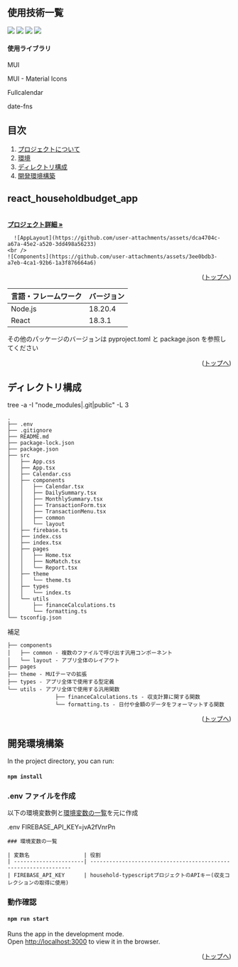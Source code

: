 <div id="top"></div>

## 使用技術一覧

<div style="display: inline">
  <!-- フロントエンドのフレームワーク一覧 -->
  <img src="https://img.shields.io/badge/-Node.js-000000.svg?logo=node.js&style=for-the-badge">
  <img src="https://img.shields.io/badge/-React-20232A?style=for-the-badge&logo=react&logoColor=61DAFB">
  <!-- フロントエンドの言語 -->
  <img src="https://img.shields.io/badge/-Typescript-FFF.svg?logo=typescript&style=for-the-badge">
  <!-- ミドルウェア -->
  <img src="https://img.shields.io/badge/-Firebase-FFCA28.svg?logo=firebase&style=for-the-badge">
</div>

#### 使用ライブラリ
<div>
  <!-- 使用ライブラリ -->
  <p>MUI</p>
  <p>MUI - Material Icons</p>
  <p>Fullcalendar</p>
  <p>date-fns</p>
</div>


## 目次

1. [プロジェクトについて](#プロジェクトについて)
2. [環境](#環境)
3. [ディレクトリ構成](#ディレクトリ構成)
4. [開発環境構築](#開発環境構築)


## react_householdbudget_app

<!-- プロジェクトの概要を記載 -->

  <p align="left">
    <br />
    <a href=""><strong>プロジェクト詳細 »</strong></a>
    <br />
  </p>

      ![AppLayout](https://github.com/user-attachments/assets/dca4704c-a67a-45e2-a520-3dd498a56233)
    <br />
    ![Components](https://github.com/user-attachments/assets/3ee0bdb3-a7eb-4ca1-92b6-1a3f876664a6)

<p align="right">(<a href="#top">トップへ</a>)</p>

<!-- 言語、フレームワーク、ミドルウェア、インフラの一覧とバージョンを記載 -->

| 言語・フレームワーク  | バージョン |
| --------------------- | ---------- |
| Node.js               | 18.20.4    |
| React                 | 18.3.1     |

その他のパッケージのバージョンは pyproject.toml と package.json を参照してください

<p align="right">(<a href="#top">トップへ</a>)</p>


## ディレクトリ構成

tree -a -I "node_modules|.git|public" -L 3

```
.
├── .env
├── .gitignore
├── README.md
├── package-lock.json
├── package.json
├── src
│   ├── App.css
│   ├── App.tsx
│   ├── Calendar.css
│   ├── components
│   │   ├── Calendar.tsx
│   │   ├── DailySummary.tsx
│   │   ├── MonthlySummary.tsx
│   │   ├── TransactionForm.tsx
│   │   ├── TransactionMenu.tsx
│   │   ├── common
│   │   └── layout
│   ├── firebase.ts
│   ├── index.css
│   ├── index.tsx
│   ├── pages
│   │   ├── Home.tsx
│   │   ├── NoMatch.tsx
│   │   └── Report.tsx
│   ├── theme
│   │   └── theme.ts
│   ├── types
│   │   └── index.ts
│   └── utils
│       ├── financeCalculations.ts
│       └── formatting.ts
└── tsconfig.json
```

 補足
```
├── components
│   ├── common - 複数のファイルで呼び出す汎用コンポーネント
│   └── layout - アプリ全体のレイアウト
├── pages
├── theme - MUIテーマの拡張
├── types - アプリ全体で使用する型定義
└── utils - アプリ全体で使用する汎用関数
               ├── financeCalculations.ts - 収支計算に関する関数
               └── formatting.ts - 日付や金額のデータをフォーマットする関数
```

<p align="right">(<a href="#top">トップへ</a>)</p>


## 開発環境構築

In the project directory, you can run:

#### `npm install`

### .env ファイルを作成

以下の環境変数例と[環境変数の一覧](#環境変数の一覧)を元に作成

.env
FIREBASE_API_KEY=jvA2fVnrPn

```
### 環境変数の一覧

| 変数名                 | 役割                                   
| ----------------------| ----------------------------------------------------------------
| FIREBASE_API_KEY      | household-typescriptプロジェクトのAPIキー(収支コレクションの取得に使用)

```

### 動作確認

#### `npm run start`

Runs the app in the development mode.\
Open [http://localhost:3000](http://localhost:3000) to view it in the browser.

<p align="right">(<a href="#top">トップへ</a>)</p>


